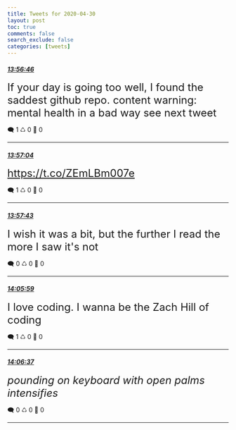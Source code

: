 ```yaml
---
title: Tweets for 2020-04-30
layout: post
toc: true
comments: false
search_exclude: false
categories: [tweets]
---
```



#### <a href = "https://twitter.com/deepfates/status/1255949235196854272">*13:56:46*</a>

<font size="5">If your day is going too well, I found the saddest github repo.  content warning: mental health in a bad way  see next tweet</font>



🗨️ 1 ♺ 0 🤍  0   

---
    
#### <a href = "https://twitter.com/deepfates/status/1255949311214403585">*13:57:04*</a>

<font size="5"> https://t.co/ZEmLBm007e</font>



🗨️ 1 ♺ 0 🤍  0   

---
    
#### <a href = "https://twitter.com/deepfates/status/1255949472351174656">*13:57:43*</a>

<font size="5">I wish it was a bit, but the further I read the more I saw it's not</font>



🗨️ 0 ♺ 0 🤍  0   

---
    
#### <a href = "https://twitter.com/deepfates/status/1255951554089189382">*14:05:59*</a>

<font size="5">I love coding. I wanna be the Zach Hill of coding</font>



🗨️ 1 ♺ 0 🤍  0   

---
    
#### <a href = "https://twitter.com/deepfates/status/1255951712151625730">*14:06:37*</a>

<font size="5">*pounding on keyboard with open palms intensifies*</font>



🗨️ 0 ♺ 0 🤍  0   

---
    
            


